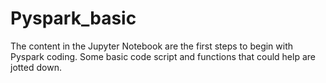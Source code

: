# Pyspark_basic
The content in the Jupyter Notebook are the first steps to begin with Pyspark coding.
Some basic code script and functions that could help are jotted down.
